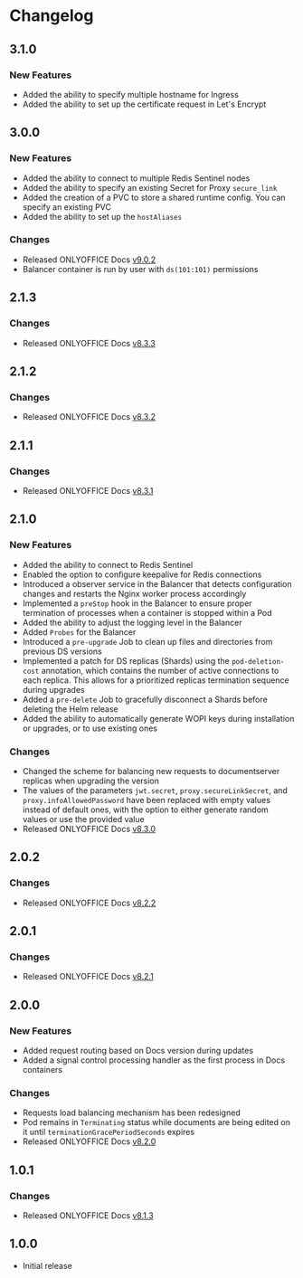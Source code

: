 # Changelog

## 3.1.0

### New Features

* Added the ability to specify multiple hostname for Ingress
* Added the ability to set up the certificate request in Let's Encrypt

## 3.0.0

### New Features

* Added the ability to connect to multiple Redis Sentinel nodes
* Added the ability to specify an existing Secret for Proxy `secure_link`
* Added the creation of a PVC to store a shared runtime config. You can specify an existing PVC
* Added the ability to set up the `hostAliases`

### Changes

* Released ONLYOFFICE Docs [v9.0.2](https://github.com/ONLYOFFICE/DocumentServer/blob/master/CHANGELOG.md#902)
* Balancer container is run by user with `ds(101:101)` permissions

## 2.1.3

### Changes

* Released ONLYOFFICE Docs [v8.3.3](https://github.com/ONLYOFFICE/DocumentServer/blob/master/CHANGELOG.md#833)

## 2.1.2

### Changes

* Released ONLYOFFICE Docs [v8.3.2](https://github.com/ONLYOFFICE/DocumentServer/blob/master/CHANGELOG.md#832)

## 2.1.1

### Changes

* Released ONLYOFFICE Docs [v8.3.1](https://github.com/ONLYOFFICE/DocumentServer/blob/master/CHANGELOG.md#831)

## 2.1.0

### New Features

* Added the ability to connect to Redis Sentinel
* Enabled the option to configure keepalive for Redis connections
* Introduced a observer service in the Balancer that detects configuration changes and restarts the Nginx worker process accordingly
* Implemented a `preStop` hook in the Balancer to ensure proper termination of processes when a container is stopped within a Pod
* Added the ability to adjust the logging level in the Balancer
* Added `Probes` for the Balancer
* Introduced a `pre-upgrade` Job to clean up files and directories from previous DS versions
* Implemented a patch for DS replicas (Shards) using the `pod-deletion-cost` annotation, which contains the number of active connections to each replica. This allows for a prioritized replicas termination sequence during upgrades
* Added a `pre-delete` Job to gracefully disconnect a Shards before deleting the Helm release
* Added the ability to automatically generate WOPI keys during installation or upgrades, or to use existing ones

### Changes

* Changed the scheme for balancing new requests to documentserver replicas when upgrading the version
* The values of the parameters `jwt.secret`, `proxy.secureLinkSecret`, and `proxy.infoAllowedPassword` have been replaced with empty values instead of default ones, with the option to either generate random values or use the provided value
* Released ONLYOFFICE Docs [v8.3.0](https://github.com/ONLYOFFICE/DocumentServer/blob/master/CHANGELOG.md#830)

## 2.0.2

### Changes

* Released ONLYOFFICE Docs [v8.2.2](https://github.com/ONLYOFFICE/DocumentServer/blob/master/CHANGELOG.md#822)

## 2.0.1

### Changes

* Released ONLYOFFICE Docs [v8.2.1](https://github.com/ONLYOFFICE/DocumentServer/blob/master/CHANGELOG.md#821)

## 2.0.0

### New Features

* Added request routing based on Docs version during updates
* Added a signal control processing handler as the first process in Docs containers

### Changes

* Requests load balancing mechanism has been redesigned
* Pod remains in `Terminating` status while documents are being edited on it until `terminationGracePeriodSeconds` expires
* Released ONLYOFFICE Docs [v8.2.0](https://github.com/ONLYOFFICE/DocumentServer/blob/master/CHANGELOG.md#820)

## 1.0.1

### Changes

* Released ONLYOFFICE Docs [v8.1.3](https://github.com/ONLYOFFICE/DocumentServer/blob/master/CHANGELOG.md#813)

## 1.0.0

* Initial release

